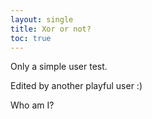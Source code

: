 ```yaml
---
layout: single
title: Xor or not?
toc: true
---
```

Only a simple user test.

Edited by another playful user :)

Who am I?
